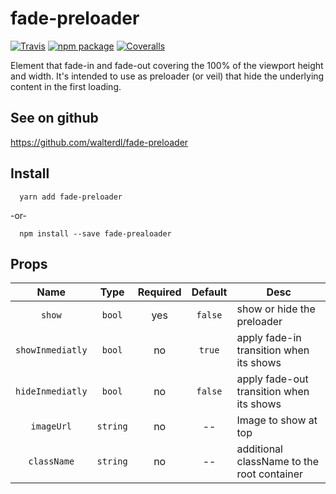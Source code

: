 # fade-preloader

[![Travis][build-badge]][build]
[![npm package][npm-badge]][npm]
[![Coveralls][coveralls-badge]][coveralls]

Element that fade-in and fade-out covering the 100% of the viewport height and width. It's intended to use as preloader (or veil) that hide the underlying content in the first loading.

## See on github
https://github.com/walterdl/fade-preloader

## Install

      yarn add fade-preloader

  -or-

      npm install --save fade-prealoader


## Props
| Name | Type | Required | Default | Desc
|:--:|:--:|:--:|:--:|--|
|  `show` | `bool` | yes | `false` | show or hide the preloader |
| `showInmediatly` | `bool` | no | `true` | apply fade-in transition when its shows |
| `hideInmediatly` | `bool` | no | `false` | apply fade-out transition when its shows |
| `imageUrl` | `string` | no | \-\- | Image to show at top
| `className` | `string` | no | \-\- | additional className to the root container |

[build-badge]: https://img.shields.io/travis/user/repo/master.png?style=flat-square
[build]: https://travis-ci.org/user/repo

[npm-badge]: https://img.shields.io/npm/v/npm-package.png?style=flat-square
[npm]: https://www.npmjs.org/package/npm-package

[coveralls-badge]: https://img.shields.io/coveralls/user/repo/master.png?style=flat-square
[coveralls]: https://coveralls.io/github/user/repo
